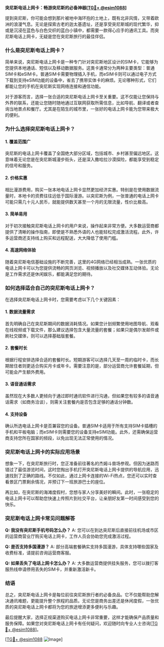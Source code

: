 **突尼斯电话上网卡：畅游突尼斯的必备神器[[TG💪+ @esim1088](https://t.me/s/esim1088)]**

提到突尼斯，你可能会想到那片被地中海环抱的土地上，既有北非风情，又带着欧洲的浪漫气息。无论是探索古老的迦太基遗址，还是享受突尼斯城的现代繁华，抑或是沉浸在蓝色与白色交织的蓝白小镇中，都需要一款得心应手的通讯工具。而突尼斯电话上网卡，无疑是您在突尼斯旅行的最佳伴侣。

### **什么是突尼斯电话上网卡？**

简单来说，突尼斯电话上网卡是一种专门针对突尼斯地区设计的SIM卡，它能够为您提供本地通话、短信以及移动数据服务。这类卡通常分为两种主要类型：普通SIM卡和eSIM卡。普通SIM卡需要物理插入手机，而eSIM卡则可以通过电子方式下载到支持eSIM功能的设备中，省去了携带实体卡的麻烦。无论哪种形式，它们都能让您的手机在突尼斯实现网络连接和通信功能。

对于游客而言，选择一张合适的突尼斯电话上网卡至关重要。这不仅能让您保持与外界的联系，还能让您随时随地通过互联网获取所需信息，比如导航、翻译或者查询当地景点和餐厅。尤其是在陌生的城市里，一张好的电话上网卡能为您带来极大的便利。

### **为什么选择突尼斯电话上网卡？**

#### **1. 覆盖范围广**
突尼斯的电话上网卡覆盖了全国绝大部分区域，包括城市、乡村甚至偏远地区。这意味着无论您是在突尼斯城漫步街头，还是深入撒哈拉沙漠探险，都能享受到稳定的信号和服务。

#### **2. 价格实惠**
相比漫游费用，购买一张本地电话上网卡显然更加经济实惠。特别是在使用数据流量时，本地卡的资费往往远低于国际漫游。以突尼斯为例，一张普通的电话上网卡可能只需几十元人民币，就能提供数天甚至一个月的无限流量，性价比极高。

#### **3. 简单易用**
对于初次接触突尼斯电话上网卡的用户来说，操作起来非常方便。大多数运营商都提供了清晰的操作指南，即使是不熟悉外语的人也能轻松完成激活流程。此外，许多运营商还支持线上购买和远程配送，大大降低了使用门槛。

#### **4. 高速网络体验**
随着突尼斯电信基础设施的不断完善，这里的4G网络已经相当成熟。一张优质的电话上网卡可以为您提供流畅的网页浏览、视频播放以及社交媒体互动体验。无论是工作需求还是休闲娱乐，都能满足您的期待。

### **如何选择适合自己的突尼斯电话上网卡？**

在选择突尼斯电话上网卡时，您需要考虑以下几个关键因素：

#### **1. 数据流量需求**
首先明确自己在突尼斯期间的数据消耗情况。如果您计划频繁使用地图导航、观看在线视频或下载文件，那么建议选择包含大量流量的套餐；如果只是偶尔发邮件或刷社交媒体，则可以选择基础版套餐。

#### **2. 套餐时长**
根据行程安排选择合适的套餐时长。短期游客可以选择几天至一周的临时卡，而长期居住者则更适合购买月卡或年卡。需要注意的是，部分运营商允许套餐延期，但可能会产生额外费用。

#### **3. 语音通话需求**
虽然现在大多数人更倾向于通过即时通讯软件进行沟通，但如果您有较多的语音通话需求（如商务洽谈），则需关注套餐内是否包含足够的通话分钟数。

#### **4. 支持设备**
确认所选电话上网卡是否兼容您的设备。普通SIM卡适用于所有支持SIM卡插槽的手机和平板电脑；而eSIM卡则需要您的设备支持eSIM功能。此外，还需确保运营商支持您所在国家的频段，以免出现无法正常使用的情况。

### **突尼斯电话上网卡的实际应用场景**

想象一下，在突尼斯旅行时，您正准备前往著名的杰姆斗兽场参观。但因为迷路而错过了最佳游览时间，这时您掏出手机打开突尼斯电话上网卡提供的导航应用，迅速找到了正确的路线。不仅如此，通过上网卡连接的Wi-Fi热点，您还可以实时查看景区门票剩余情况，并预订下一班旅游巴士的座位。

再比如，在突尼斯的海滩度假村，您想与家人分享美好的瞬间。此时，一张稳定的电话上网卡可以帮助您快速上传照片到社交平台，让亲朋好友第一时间感受到您的快乐。

### **突尼斯电话上网卡常见问题解答**

**Q: 我没有突尼斯手机号码怎么办？**
A: 您可以在到达突尼斯后直接前往机场或市区的运营商营业厅购买电话上网卡，工作人员会协助您完成激活过程。

**Q: 是否支持多国漫游？**
A: 部分高端套餐确实支持多国漫游，具体支持哪些国家及收费标准，请提前咨询运营商客服。

**Q: 如果丢失了电话上网卡怎么办？**
A: 大多数运营商提供挂失服务，您可以拨打客服热线申请停用丢失的SIM卡，并重新激活新卡。

### **结语**

总之，突尼斯电话上网卡是每位前往突尼斯旅行者的必备良品。它不仅能帮助您解决通讯难题，更能提升整个旅程的品质。无论您是商务出差还是休闲度假，一张优质的突尼斯电话上网卡都将为您的旅途增添更多便利与乐趣。

最后提醒大家，选择正规渠道购买电话上网卡非常重要，这样才能确保产品质量和服务保障。如果您对突尼斯电话上网卡有任何疑问，欢迎随时向专业人士咨询[[TG💪+ @esim1088](https://t.me/s/esim1088)]。

[[TG💪+ @esim1088](https://t.me/s/esim1088) ![Image](https://i.postimg.cc/4NQfJmqS/Snipaste-2025-05-13-00-14-12.png)]